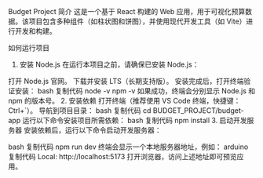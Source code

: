 Budget Project
简介
这是一个基于 React 构建的 Web 应用，用于可视化预算数据。该项目包含多种组件（如柱状图和饼图），并使用现代开发工具（如 Vite）进行开发和构建。

如何运行项目
1. 安装 Node.js
在运行本项目之前，请确保已安装 Node.js：

打开 Node.js 官网。
下载并安装 LTS（长期支持版）。
安装完成后，打开终端验证安装：
bash
复制代码
node -v
npm -v
如果成功，终端会分别显示 Node.js 和 npm 的版本号。
2. 安装依赖
打开终端（推荐使用 VS Code 终端，快捷键：Ctrl+`）。
导航到项目目录：
bash
复制代码
cd BUDGET_PROJECT/budget-app
运行以下命令安装项目所需依赖：
bash
复制代码
npm install
3. 启动开发服务器
安装依赖后，运行以下命令启动开发服务器：

bash
复制代码
npm run dev
终端会显示一个本地服务器地址，例如：
arduino
复制代码
Local: http://localhost:5173
打开浏览器，访问上述地址即可预览应用。
